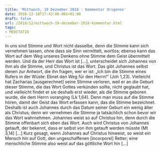 ```yaml
---
title: 'Mittwoch, 19 Dezember 2018 : Kommentar Origenes'
date: 2018-12-18T17:43:00.001+01:00
draft: false
url: /2018/12/mittwoch-19-dezember-2018-kommentar.html
tags: 
- MEDITATIO
---
```


In uns sind Stimme und Wort nicht dasselbe, denn die Stimme kann sich vernehmen lassen, ohne dass sie Sinn vermittelt, wortlos; ebenso kann das Wort auf dem Weg unseres Denkens ohne Stimme dem Geist übermittelt werden. Und da der Herr das Wort ist \[...\], unterscheidet sich Johannes von ihm als die Stimme, und Christus ist das Wort. Das gibt Johannes selbst denen zur Antwort, die ihn fragen, wer er ist: „Ich bin die Stimme eines Rufers in der Wüste: Ebnet den Weg für den Herrn!“ (Joh 1,23). Vielleicht hat Zacharias \[ausgerechnet\] seine Stimme verloren, weil er an die Geburt dieser Stimme, die das Wort Gottes verkünden sollte, nicht geglaubt hat, und vielleicht findet er sie deshalb erst wieder, als die Stimme geboren wurde, die dem Herrn voranging (Lk 1,64). Denn man muss auf die Stimme hören, damit der Geist das Wort erfassen kann, das die Stimme bezeichnet. Deshalb ist auch Johannes durch das Datum seiner Geburt ein wenig älter als Christus; denn wir vernehmen die Stimme ja tatsächlich schon bevor wir das Wort wahrnehmen. Johannes weist so auf Christus hin, denn durch die Stimme offenbart sich eben das Wort. Auch wird Christus von Johannes getauft, der bekennt, dass er selbst von ihm getauft werden müsste (Mt 3,14) \[...\] Kurz gesagt, wenn Johannes auf Christus hinweist, so weist ein Mensch hin auf Gott, den ungeschaffenen \[incorporel\] Retter; eine menschliche Stimme also weist auf das göttliche Wort hin \[...\]